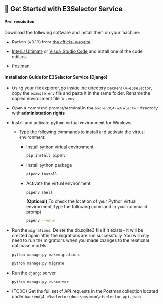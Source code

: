 ## 🚀 Get Started with E3Selector Service

#### Pre-requisites

Download the following software and install them on your machine:

- Python (v3.10) from [the official website](https://www.python.org/downloads/release/python-31010/)

- [IntelliJ Ultimate](https://www.jetbrains.com/de-de/idea/download/#section=windows) or [Visual Studio Code](https://code.visualstudio.com/download) and install one of the code editors.

- [Postman](https://www.postman.com/downloads/)

#### Installation Guide for E3Selector Service (Django)

- Using your file explorer, go inside the directory `backend\4-e3selector`, copy the `example.env` file and paste it in the same folder. Rename the copied environment file to `.env`.

- Open a command prompt/terminal in the `backend\4-e3selector` directory with **administration rights**

- Install and activate python virtual environment for Windows

  - Type the following commands to install and activate the virtual environment:

    - Install python virtual environment

      ```bash
      pip install pipenv
      ```

    - Install python package

      ```bash
      pipenv install
      ```

    - Activate the virtual environment

      ```bash
      pipenv shell
      ```

      **(Optional)** To check the location of your Python virtual environment, type the following command in your command prompt

      ```bash
      pipenv --venv
      ```

- Run the `migrations`. Delete the db.sqlite3 file if it exists - it will be created again after the migrations are run successfully. You will only need to run the migrations when you made changes to the relational database models.

  ```bash
  python manage.py makemigrations
  ```

  ```bash
  python manage.py migrate
  ```

- Run the `django` server

  ```bash
  python manage.py runserver
  ```

- (TODO) Get the full set of API requests in the Postman collection located under `backend\4-e3selector\docs\postman\e3selector-api.json`